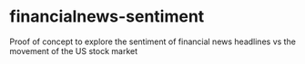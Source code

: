 # financialnews-sentiment
Proof of concept to explore the sentiment of financial news headlines vs the movement of the US stock market
